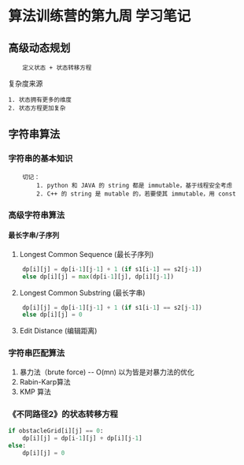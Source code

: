 # 算法训练营的第九周 学习笔记

## 高级动态规划
```text
    定义状态 + 状态转移方程
```
复杂度来源
```text
1. 状态拥有更多的维度
2. 状态方程更加复杂
```

## 字符串算法
### 字符串的基本知识
```text
    切记：
        1. python 和 JAVA 的 string 都是 immutable，基于线程安全考虑
        2. C++ 的 string 是 mutable 的，若要使其 immutable，用 const
```
### 高级字符串算法
#### 最长字串/子序列
1. Longest Common Sequence (最长子序列)
```python
    dp[i][j] = dp[i-1][j-1] + 1 (if s1[i-1] == s2[j-1])
    else dp[i][j] = max(dp[i-1][j], dp[i][j-1])
```
2. Longest Common Substring (最长字串)
```python
    dp[i][j] = dp[i-1][j-1] + 1 (if s1[i-1] == s2[j-1])
    else dp[i][j] = 0
```
3. Edit Distance (编辑距离)
### 字符串匹配算法
1. 暴力法（brute force) -- O(mn)
以为皆是对暴力法的优化
2. Rabin-Karp算法
3. KMP 算法

### 《不同路径2》的状态转移方程
```python
if obstacleGrid[i][j] == 0:
    dp[i][j] = dp[i-1][j] + dp[i][j-1]
else:
    dp[i][j] = 0
```